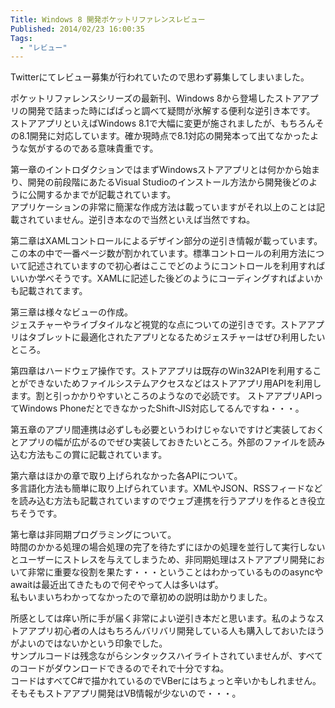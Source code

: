 ```yaml
---
Title: Windows 8 開発ポケットリファレンスレビュー
Published: 2014/02/23 16:00:35
Tags:
  - "レビュー"
---
```


Twitterにてレビュー募集が行われていたので思わず募集してしまいました。

ポケットリファレンスシリーズの最新刊、Windows 8から登場したストアアプリの開発で詰まった時にぱぱっと調べて疑問が氷解する便利な逆引き本です。  
ストアアプリといえばWindows 8.1で大幅に変更が施されましたが、もちろんその8.1開発に対応しています。確か現時点で8.1対応の開発本って出てなかったような気がするのである意味貴重です。  

<!-- more -->

第一章のイントロダクションではまずWindowsストアアプリとは何かから始まり、開発の前段階にあたるVisual Studioのインストール方法から開発後どのように公開するかまでが記載されています。  
アプリケーションの非常に簡潔な作成方法は載っていますがそれ以上のことは記載されていません。逆引き本なので当然といえば当然ですね。

第二章はXAMLコントロールによるデザイン部分の逆引き情報が載っています。  
この本の中で一番ページ数が割かれています。標準コントロールの利用方法について記述されていますので初心者はここでどのようにコントロールを利用すればいいか学べそうです。XAMLに記述した後どのようにコーディングすればよいかも記載されてます。

第三章は様々なビューの作成。  
ジェスチャーやライブタイルなど視覚的な点についての逆引きです。ストアアプリはタブレットに最適化されたアプリとなるためジェスチャーはぜひ利用したいところ。

第四章はハードウェア操作です。ストアアプリは既存のWin32APIを利用することができないためファイルシステムアクセスなどはストアアプリ用APIを利用します。割と引っかかりやすいところのようなので必読です。 
ストアアプリAPIってWindows PhoneだとできなかったShift-JIS対応してるんですね・・・。

第五章のアプリ間連携は必ずしも必要というわけじゃないですけど実装しておくとアプリの幅が広がるのでぜひ実装しておきたいところ。外部のファイルを読み込む方法もこの賞に記載されています。

第六章はほかの章で取り上げられなかった各APIについて。  
多言語化方法も簡単に取り上げられています。XMLやJSON、RSSフィードなどを読み込む方法も記載されていますのでウェブ連携を行うアプリを作るとき役立ちそうです。

第七章は非同期プログラミングについて。  
時間のかかる処理の場合処理の完了を待たずにほかの処理を並行して実行しないとユーザーにストレスを与えてしまうため、非同期処理はストアアプリ開発において非常に重要な役割を果たす・・・ということはわかっているもののasyncやawaitは最近出てきたもので何ぞやって人は多いはず。  
私もいまいちわかってなかったので章初めの説明は助かりました。


所感としては痒い所に手が届く非常によい逆引き本だと思います。私のようなストアアプリ初心者の人はもちろんバリバリ開発している人も購入しておいたほうがよいのではないかという印象でした。  
サンプルコードは残念ながらシンタックスハイライトされていませんが、すべてのコードがダウンロードできるのでそれで十分ですね。  
コードはすべてC#で描かれているのでVBerにはちょっと辛いかもしれません。そもそもストアアプリ開発はVB情報が少ないので・・・。
